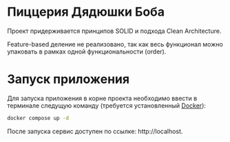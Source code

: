 # Пиццерия Дядюшки Боба
Проект придерживается принципов SOLID и подхода Clean Architecture.

Feature-based деление не реализовано, так как весь функционал можно упаковать в рамках одной функциональности (order).

# Запуск приложения
Для запуска приложения в корне проекта необходимо ввести в терминале следущую команду (требуется установленный [Docker](https://www.docker.com/)):

```bash
docker compose up -d
```
После запуска сервис доступен по ссылке: http://localhost.